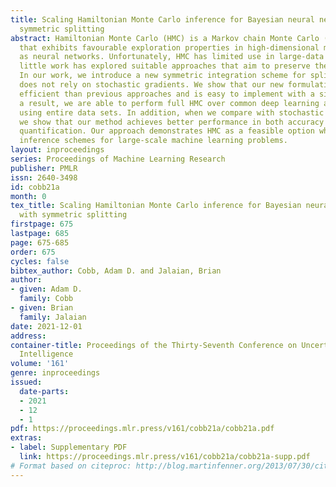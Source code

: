 ```yaml
---
title: Scaling Hamiltonian Monte Carlo inference for Bayesian neural networks with
  symmetric splitting
abstract: Hamiltonian Monte Carlo (HMC) is a Markov chain Monte Carlo (MCMC) approach
  that exhibits favourable exploration properties in high-dimensional models such
  as neural networks. Unfortunately, HMC has limited use in large-data regimes and
  little work has explored suitable approaches that aim to preserve the entire Hamiltonian.
  In our work, we introduce a new symmetric integration scheme for split HMC that
  does not rely on stochastic gradients. We show that our new formulation is more
  efficient than previous approaches and is easy to implement with a single GPU. As
  a result, we are able to perform full HMC over common deep learning architectures
  using entire data sets. In addition, when we compare with stochastic gradient MCMC,
  we show that our method achieves better performance in both accuracy and uncertainty
  quantification. Our approach demonstrates HMC as a feasible option when considering
  inference schemes for large-scale machine learning problems.
layout: inproceedings
series: Proceedings of Machine Learning Research
publisher: PMLR
issn: 2640-3498
id: cobb21a
month: 0
tex_title: Scaling Hamiltonian Monte Carlo inference for Bayesian neural networks
  with symmetric splitting
firstpage: 675
lastpage: 685
page: 675-685
order: 675
cycles: false
bibtex_author: Cobb, Adam D. and Jalaian, Brian
author:
- given: Adam D.
  family: Cobb
- given: Brian
  family: Jalaian
date: 2021-12-01
address:
container-title: Proceedings of the Thirty-Seventh Conference on Uncertainty in Artificial
  Intelligence
volume: '161'
genre: inproceedings
issued:
  date-parts:
  - 2021
  - 12
  - 1
pdf: https://proceedings.mlr.press/v161/cobb21a/cobb21a.pdf
extras:
- label: Supplementary PDF
  link: https://proceedings.mlr.press/v161/cobb21a/cobb21a-supp.pdf
# Format based on citeproc: http://blog.martinfenner.org/2013/07/30/citeproc-yaml-for-bibliographies/
---
```

